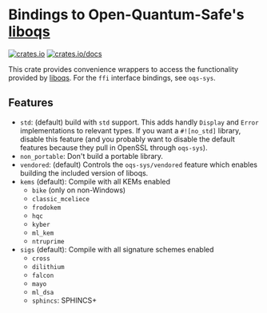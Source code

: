 # Bindings to Open-Quantum-Safe's [liboqs][]

[![crates.io](https://img.shields.io/crates/v/oqs)](https://crates.io/crates/oqs)
[![crates.io/docs](https://img.shields.io/docsrs/oqs)](https://docs.rs/oqs/latest/oqs/)

This crate provides convenience wrappers to access the functionality provided by [liboqs][].
For the ``ffi`` interface bindings, see ``oqs-sys``.

[liboqs]: https://github.com/Open-Quantum-Safe/liboqs

## Features

* `std`: (default) build with `std` support. This adds handly `Display` and `Error` implementations
  to relevant types. If you want a `#![no_std]` library, disable this feature (and you
  probably want to disable the default features because they pull in OpenSSL through `oqs-sys`).
* `non_portable`: Don't build a portable library.
* `vendored`: (default) Controls the `oqs-sys/vendored` feature which enables building the included version of liboqs.
* `kems` (default): Compile with all KEMs enabled
  * `bike`  (only on non-Windows)
  * `classic_mceliece`
  * `frodokem`
  * `hqc`
  * `kyber`
  * `ml_kem`
  * `ntruprime`
* `sigs` (default): Compile with all signature schemes enabled
  * `cross`
  * `dilithium`
  * `falcon`
  * `mayo`
  * `ml_dsa`
  * `sphincs`: SPHINCS+
